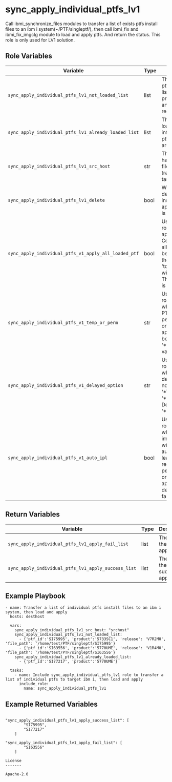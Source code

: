 sync_apply_individual_ptfs_lv1
=========
Call ibmi_synchronize_files modules to transfer a list of exists ptfs install files to an ibm i system(~/PTF/singleptf/), then call ibmi_fix and ibmi_fix_imgclg module to load and apply ptfs. And return the status. This role is only used for LV1 solution.

Role Variables
--------------

| Variable                                              | Type          | Description                                                                      |
|-------------------------------------------------------|---------------|----------------------------------------------------------------------------------|
| `sync_apply_individual_ptfs_lv1_not_loaded_list`      | list          | The not loaded ptfs' information list. ptf_id, product, file_name and file_path are required.  |
| `sync_apply_individual_ptfs_lv1_already_loaded_list`  | list          | The already loaded ptfs' information list. ptf_id and product are required.  |
| `sync_apply_individual_ptfs_lv1_src_host`             | str           | The system that has the ptf install files, which will be transferred to the target system.|
| `sync_apply_individual_ptfs_lv1_delete`               | bool          | Whether or not to delete the PTF install files after apply. The default is True.  |
| `sync_apply_individual_ptfs_v1_apply_all_loaded_ptf`  | bool          | Used by apply_ptf role. Used by apply_ptf role. Controls whether all loaded ptf will be applied. When the value is true, 'to_be_applied_list' will be ignored. The default value is True.    |
| `sync_apply_individual_ptfs_v1_temp_or_perm`          | str           | Used by apply_ptf role. Controls whether the target PTFs will be permanent applied or temporary applied. Value can be  '*TEMP' or '*PERM'. Default value is '*TEMP'.                     |
| `sync_apply_individual_ptfs_v1_delayed_option`        | str           | Used by apply_ptf role. Controls whether the PTF is delayed apply or not. Value can be '*YES', '*NO' or '*IMMDLY'. Default value is '*IMMDLY'.                      |
| `sync_apply_individual_ptfs_v1_auto_ipl`              | bool          | Used by apply_ptf role. Controls whether an immediate reboot will be launched automatically if at least one ptf requests an IPL for permanent applied or temporary applied. The default value is false. |

Return Variables
--------------

| Variable                                            | Type          | Description                   |
|-----------------------------------------------------|---------------|-------------------------------|
| `sync_apply_individual_ptfs_lv1_apply_fail_list`    | list          | The list of the failed apply.  |
| `sync_apply_individual_ptfs_lv1_apply_success_list` | list          | The list of the successful apply.      |

Example Playbook
----------------
```
- name: Transfer a list of individual ptfs install files to an ibm i system, then load and apply
  hosts: desthost

  vars:
    sync_apply_individual_ptfs_lv1_src_host: "srchost"
    sync_apply_individual_ptfs_lv1_not_loaded_list:
      - {'ptf_id':'SI75995', 'product':'5733SC1', 'release': 'V7R2M0', 'file_path': '/home/test/PTF/singleptf/SI75995'}
      - {'ptf_id':'SI63556', 'product':'5770UME', 'release': 'V1R4M0', 'file_path': '/home/test/PTF/singleptf/SI63556'}
    sync_apply_individual_ptfs_lv1_already_loaded_list:
      - {'ptf_id':'SI77217', 'product':'5770UME'}

  tasks:
    - name: Include sync_apply_individual_ptfs_lv1 role to transfer a list of individual ptfs to target ibm i, then load and apply
      include_role:
        name: sync_apply_individual_ptfs_lv1
```

Example Returned Variables
----------------
```

"sync_apply_individual_ptfs_lv1_apply_success_list": [
        "SI75995",
        "SI77217"
    ]

"sync_apply_individual_ptfs_lv1_apply_fail_list": [
        "SI63556"
    ]

License
-------

Apache-2.0
